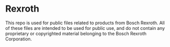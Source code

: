 # Rexroth
This repo is used for public files related to products from Bosch Rexroth.
All of these files are intended to be used for public use, and do not contain any proprietary or copyrighted material belonging to the Bosch Rexroth Corporation. 
